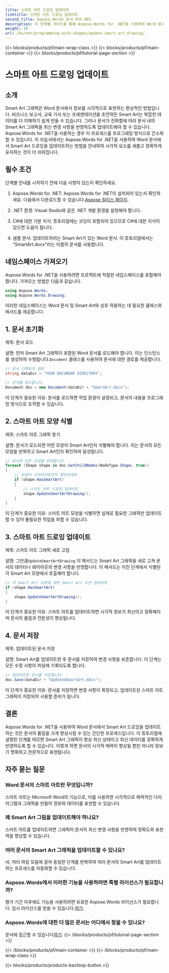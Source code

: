```yaml
---
title: 스마트 아트 드로잉 업데이트
linktitle: 스마트 아트 드로잉 업데이트
second_title: Aspose.Words 문서 처리 API
description: 이 단계별 가이드를 통해 Aspose.Words for .NET을 사용하여 Word 문서에서 Smart Art 드로잉을 업데이트하는 방법을 알아보세요. 시각적 요소가 항상 정확한지 확인하세요.
weight: 10
url: /ko/net/programming-with-shapes/update-smart-art-drawing/
---
```


{{< blocks/products/pf/main-wrap-class >}}
{{< blocks/products/pf/main-container >}}
{{< blocks/products/pf/tutorial-page-section >}}

# 스마트 아트 드로잉 업데이트

## 소개

Smart Art 그래픽은 Word 문서에서 정보를 시각적으로 표현하는 환상적인 방법입니다. 비즈니스 보고서, 교육 기사 또는 프레젠테이션을 초안하든 Smart Art는 복잡한 데이터를 더 이해하기 쉽게 만들 수 있습니다. 그러나 문서가 진화함에 따라 문서 내의 Smart Art 그래픽을 최신 변경 사항을 반영하도록 업데이트해야 할 수 있습니다. Aspose.Words for .NET을 사용하는 경우 이 프로세스를 프로그래밍 방식으로 간소화할 수 있습니다. 이 자습서에서는 Aspose.Words for .NET을 사용하여 Word 문서에서 Smart Art 드로잉을 업데이트하는 방법을 안내하여 시각적 요소를 새롭고 정확하게 유지하는 것이 더 쉬워집니다.

## 필수 조건

단계별 안내를 시작하기 전에 다음 사항이 있는지 확인하세요.

1.  Aspose.Words for .NET: Aspose.Words for .NET이 설치되어 있는지 확인하세요. 다음에서 다운로드할 수 있습니다.[Aspose 릴리스 페이지](https://releases.aspose.com/words/net/).

2. .NET 환경: Visual Studio와 같은 .NET 개발 환경을 설정해야 합니다.

3. C#에 대한 기본 지식: 튜토리얼에는 코딩이 포함되어 있으므로 C#에 대한 지식이 있으면 도움이 됩니다.

4. 샘플 문서: 업데이트하려는 Smart Art가 있는 Word 문서. 이 튜토리얼에서는 "SmartArt.docx"라는 이름의 문서를 사용합니다.

## 네임스페이스 가져오기

Aspose.Words for .NET을 사용하려면 프로젝트에 적절한 네임스페이스를 포함해야 합니다. 가져오는 방법은 다음과 같습니다.

```csharp
using Aspose.Words;
using Aspose.Words.Drawing;
```

이러한 네임스페이스는 Word 문서 및 Smart Art와 상호 작용하는 데 필요한 클래스와 메서드를 제공합니다.

## 1. 문서 초기화

제목: 문서 로드

설명:
 먼저 Smart Art 그래픽이 포함된 Word 문서를 로드해야 합니다. 이는 인스턴스를 생성하여 수행됩니다.`Document` 클래스를 사용하여 문서에 대한 경로를 제공합니다.

```csharp
// 문서 디렉토리 경로
string dataDir = "YOUR DOCUMENT DIRECTORY";

// 문서를 로드합니다
Document doc = new Document(dataDir + "SmartArt.docx");
```

이 단계가 중요한 이유:
문서를 로드하면 작업 환경이 설정되고, 문서의 내용을 프로그래밍 방식으로 조작할 수 있습니다.

## 2. 스마트 아트 모양 식별

제목: 스마트 아트 그래픽 찾기

설명:
문서가 로드되면 어떤 모양이 Smart Art인지 식별해야 합니다. 이는 문서의 모든 모양을 반복하고 Smart Art인지 확인하여 달성됩니다.

```csharp
// 문서의 모든 모양을 반복합니다.
foreach (Shape shape in doc.GetChildNodes(NodeType.Shape, true))
{
    // 모양이 스마트아트인지 확인하세요
    if (shape.HasSmartArt)
    {
        // 스마트 아트 드로잉 업데이트
        shape.UpdateSmartArtDrawing();
    }
}
```

이 단계가 중요한 이유:
스마트 아트 모양을 식별하면 실제로 필요한 그래픽만 업데이트할 수 있어 불필요한 작업을 피할 수 있습니다.

## 3. 스마트 아트 드로잉 업데이트

제목: 스마트 아트 그래픽 새로 고침

설명:
 그만큼`UpdateSmartArtDrawing` 이 메서드는 Smart Art 그래픽을 새로 고쳐 문서의 데이터나 레이아웃의 변경 사항을 반영합니다. 이 메서드는 이전 단계에서 식별된 각 Smart Art 모양에서 호출해야 합니다.

```csharp
// 각 Smart Art 모양에 대한 Smart Art 도면 업데이트
if (shape.HasSmartArt)
{
    shape.UpdateSmartArtDrawing();
}
```

이 단계가 중요한 이유:
스마트 아트를 업데이트하면 시각적 정보가 최신이고 정확해지며 문서의 품질과 전문성이 향상됩니다.

## 4. 문서 저장

제목: 업데이트된 문서 저장

설명:
Smart Art를 업데이트한 후 문서를 저장하여 변경 사항을 보존합니다. 이 단계는 모든 수정 사항이 파일에 기록되도록 합니다.

```csharp
// 업데이트된 문서를 저장합니다
doc.Save(dataDir + "UpdatedSmartArt.docx");
```

이 단계가 중요한 이유:
문서를 저장하면 변경 사항이 확정되고, 업데이트된 스마트 아트 그래픽이 저장되어 사용할 준비가 됩니다.

## 결론

Aspose.Words for .NET을 사용하여 Word 문서에서 Smart Art 드로잉을 업데이트하는 것은 문서의 품질을 크게 향상시킬 수 있는 간단한 프로세스입니다. 이 튜토리얼에 설명된 단계를 따르면 Smart Art 그래픽이 항상 최신 상태이고 최신 데이터를 정확하게 반영하도록 할 수 있습니다. 이렇게 하면 문서의 시각적 매력이 향상될 뿐만 아니라 정보가 명확하고 전문적으로 표현됩니다.

## 자주 묻는 질문

### Word 문서의 스마트 아트란 무엇입니까?
스마트 아트는 Microsoft Word의 기능으로, 이를 사용하면 시각적으로 매력적인 다이어그램과 그래픽을 만들어 정보와 데이터를 표현할 수 있습니다.

### 왜 Smart Art 그림을 업데이트해야 하나요?
스마트 아트를 업데이트하면 그래픽이 문서의 최신 변경 사항을 반영하여 정확도와 표현력을 향상할 수 있습니다.

### 여러 문서의 Smart Art 그래픽을 업데이트할 수 있나요?
네, 여러 파일 모음에 걸쳐 동일한 단계를 반복하여 여러 문서의 Smart Art를 업데이트하는 프로세스를 자동화할 수 있습니다.

### Aspose.Words에서 이러한 기능을 사용하려면 특별 라이선스가 필요합니까?
 평가 기간 이후에도 기능을 사용하려면 유효한 Aspose.Words 라이선스가 필요합니다. 임시 라이선스를 받을 수 있습니다.[여기](https://purchase.aspose.com/temporary-license/).

### Aspose.Words에 대한 더 많은 문서는 어디에서 찾을 수 있나요?
 문서에 접근할 수 있습니다[여기](https://reference.aspose.com/words/net/).
{{< /blocks/products/pf/tutorial-page-section >}}

{{< /blocks/products/pf/main-container >}}
{{< /blocks/products/pf/main-wrap-class >}}

{{< blocks/products/products-backtop-button >}}
